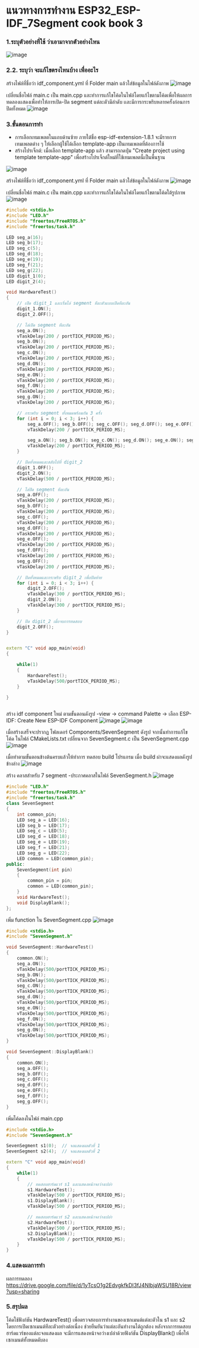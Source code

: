 
# แนวทางการทำงาน ESP32_ESP-IDF_7Segment cook book 3
### 1.ระบุตัวอย่างที่ใช้ ว่าเอามาจากตัวอย่างไหน
 ![image](https://github.com/user-attachments/assets/3fe42a91-f4c6-4e0b-acb1-eb19f0c37037)
### 2.2. ระบุว่า จะแก้ไขตรงไหนบ้าง เพื่ออะไร
สร้างไฟล์ที่ชื่อว่า idf_component.yml ที่ Folder main แล้วใส่ข้อมูลในไฟล์ดังภาพ
![image](https://github.com/user-attachments/assets/05013342-a471-46c7-a2fa-a183eb171edb)


เปลี่ยนชื่อไฟล์ main.c เป็น main.cpp และทำการแก้ไขโค้ดในไฟล์โดยแก้ไขตามโค้ดเพื่อให้ผลการทดลองเเสดงเพื่อทำให้การเปิด-ปิด segment
แต่ละตัวมีลำดับ เเละมีการกระพริบหลายครั้งก่อนการปิดทั้งหมด 
 ![image](https://github.com/user-attachments/assets/c35fad47-6c7b-4e80-9de2-e16688bca33f)


### 3.ขั้นตอนการทำ

- การเลือกเทมเพลตในแถบด้านซ้าย ภายใต้ชื่อ esp-idf-extension-1.8.1 จะมีรายการเทมเพลตต่าง ๆ ให้เลือกผู้ใช้ได้เลือก template-app เป็นเทมเพลตที่ต้องการใช้
- สร้างโปรเจ็กต์: เมื่อเลือก template-app แล้ว สามารถกดปุ่ม "Create project using template template-app" เพื่อสร้างโปรเจ็กต์ใหม่ที่ใช้เทมเพลตนี้เป็นพื้นฐาน

![image](https://github.com/user-attachments/assets/c95edcab-16bb-4b6c-9f01-cf066d655881)

สร้างไฟล์ที่ชื่อว่า idf_component.yml ที่ Folder main แล้วใส่ข้อมูลในไฟล์ดังภาพ
![image](https://github.com/user-attachments/assets/05013342-a471-46c7-a2fa-a183eb171edb)


เปลี่ยนชื่อไฟล์ main.c เป็น main.cpp และทำการแก้ไขโค้ดในไฟล์โดยแก้ไขตามโค้ดใต้รูปภาพ  
 ![image](https://github.com/user-attachments/assets/c35fad47-6c7b-4e80-9de2-e16688bca33f)


```cpp 
#include <stdio.h>
#include "LED.h"
#include "freertos/FreeRTOS.h"
#include "freertos/task.h"

LED seg_a(16);
LED seg_b(17);
LED seg_c(5);
LED seg_d(18);
LED seg_e(19);
LED seg_f(21);
LED seg_g(22);
LED digit_1(0);
LED digit_2(4);

void HardwareTest()
{
    // เปิด digit_1 และเริ่มไล่ segment ทีละตัวแบบเปิดทีละอัน
    digit_1.ON();
    digit_2.OFF();

    // ไล่เปิด segment ทีละอัน
    seg_a.ON();
    vTaskDelay(200 / portTICK_PERIOD_MS);
    seg_b.ON();
    vTaskDelay(200 / portTICK_PERIOD_MS);
    seg_c.ON();
    vTaskDelay(200 / portTICK_PERIOD_MS);
    seg_d.ON();
    vTaskDelay(200 / portTICK_PERIOD_MS);
    seg_e.ON();
    vTaskDelay(200 / portTICK_PERIOD_MS);
    seg_f.ON();
    vTaskDelay(200 / portTICK_PERIOD_MS);
    seg_g.ON();
    vTaskDelay(200 / portTICK_PERIOD_MS);

    // กระพริบ segment ทั้งหมดพร้อมกัน 3 ครั้ง
    for (int i = 0; i < 3; i++) {
        seg_a.OFF(); seg_b.OFF(); seg_c.OFF(); seg_d.OFF(); seg_e.OFF(); seg_f.OFF(); seg_g.OFF();
        vTaskDelay(200 / portTICK_PERIOD_MS);

        seg_a.ON(); seg_b.ON(); seg_c.ON(); seg_d.ON(); seg_e.ON(); seg_f.ON(); seg_g.ON();
        vTaskDelay(200 / portTICK_PERIOD_MS);
    }

    // ปิดทั้งหมดและสลับไปที่ digit_2
    digit_1.OFF();
    digit_2.ON();
    vTaskDelay(500 / portTICK_PERIOD_MS);

    // ไล่ปิด segment ทีละอัน
    seg_a.OFF();
    vTaskDelay(200 / portTICK_PERIOD_MS);
    seg_b.OFF();
    vTaskDelay(200 / portTICK_PERIOD_MS);
    seg_c.OFF();
    vTaskDelay(200 / portTICK_PERIOD_MS);
    seg_d.OFF();
    vTaskDelay(200 / portTICK_PERIOD_MS);
    seg_e.OFF();
    vTaskDelay(200 / portTICK_PERIOD_MS);
    seg_f.OFF();
    vTaskDelay(200 / portTICK_PERIOD_MS);
    seg_g.OFF();
    vTaskDelay(200 / portTICK_PERIOD_MS);

    // ปิดทั้งหมดและกระพริบ digit_2 เพื่อปิดท้าย
    for (int i = 0; i < 3; i++) {
        digit_2.OFF();
        vTaskDelay(300 / portTICK_PERIOD_MS);
        digit_2.ON();
        vTaskDelay(300 / portTICK_PERIOD_MS);
    }

    // ปิด digit_2 เมื่อจบการทดสอบ
    digit_2.OFF();
}


extern "C" void app_main(void)
{

    while(1)
    {
        HardwareTest();
        vTaskDelay(500/portTICK_PERIOD_MS);
    } 

}



```

สร้าง idf component ใหม่ ตามขั้นตอนดังรูป
-view -> command Palette -> เลือก ESP-IDF: Create New ESP-IDF Component 
 ![image](https://github.com/user-attachments/assets/bab69290-3da4-4cca-8a34-3be8b60ff822)
![image](https://github.com/user-attachments/assets/64870760-029f-4bd4-93d8-fb00e8e32dca)

เมื่อสร้างเสร็จจะปรากฏ โฟลเดอร์ Components/SevenSegment ดังรูป จากนั้นทำการแก้ไขโค้ด ในไฟล์ 
CMakeLists.txt เปลี่ยนจาก SevenSegment.c เป็น SevenSegment.cpp
 ![image](https://github.com/user-attachments/assets/b56909cd-54d7-43e1-bbed-3918d7d9d746)

เมื่อทำตามขั้นตอนข้างต้นครบแล้วให้ทำการ ทดสอบ build โปรแกรม เมื่อ build ผ่าจะแสดงผลดังรูปข้างล่าง
 ![image](https://github.com/user-attachments/assets/0b40f4e6-055b-498f-9bf1-18bbf16e7df8)

สร้าง คลาสสำหรับ 7 segment
-ประกาศคลาสในไฟล์ SevenSegment.h
 ![image](https://github.com/user-attachments/assets/337df3bb-f979-4f2b-8221-95d7f47eff13)

```cpp
#include "LED.h"
#include "freertos/FreeRTOS.h"
#include "freertos/task.h"
class SevenSegment
{
    int common_pin;
    LED seg_a = LED(16);
    LED seg_b = LED(17);
    LED seg_c = LED(5);
    LED seg_d = LED(18);
    LED seg_e = LED(19);
    LED seg_f = LED(21);
    LED seg_g = LED(22);
    LED common = LED(common_pin);
public:
    SevenSegment(int pin)
    {
        common_pin = pin;
        common = LED(common_pin);
    } 
    void HardwareTest();
    void DisplayBlank();
};

```
เพิ่ม function ใน SevenSegment.cpp
![image](https://github.com/user-attachments/assets/73d07258-5fce-40d6-9c19-6eb6f8114417)
``` cpp
#include <stdio.h>
#include "SevenSegment.h"

void SevenSegment::HardwareTest()
{
    common.ON();
    seg_a.ON();
    vTaskDelay(500/portTICK_PERIOD_MS);
    seg_b.ON();
    vTaskDelay(500/portTICK_PERIOD_MS);
    seg_c.ON();
    vTaskDelay(500/portTICK_PERIOD_MS);
    seg_d.ON();
    vTaskDelay(500/portTICK_PERIOD_MS);
    seg_e.ON();
    vTaskDelay(500/portTICK_PERIOD_MS);
    seg_f.ON();
    vTaskDelay(500/portTICK_PERIOD_MS);
    seg_g.ON();
    vTaskDelay(500/portTICK_PERIOD_MS);
}

void SevenSegment::DisplayBlank()
{
    common.ON();
    seg_a.OFF();
    seg_b.OFF();
    seg_c.OFF();
    seg_d.OFF();
    seg_e.OFF();
    seg_f.OFF();
    seg_g.OFF();
}
```


เพิ่มโค้ดลงในไฟล์ main.cpp 

``` cpp
#include <stdio.h>
#include "SevenSegment.h"

SevenSegment s1(0);  // จอแสดงผลตัวที่ 1
SevenSegment s2(4);  // จอแสดงผลตัวที่ 2

extern "C" void app_main(void)
{
    while(1)   
    {
        // ทดสอบฮาร์ดแวร์ s1 และแสดงหน้าจอว่างเปล่า
        s1.HardwareTest();
        vTaskDelay(500 / portTICK_PERIOD_MS);
        s1.DisplayBlank();
        vTaskDelay(500 / portTICK_PERIOD_MS);

        // ทดสอบฮาร์ดแวร์ s2 และแสดงหน้าจอว่างเปล่า
        s2.HardwareTest();
        vTaskDelay(500 / portTICK_PERIOD_MS);
        s2.DisplayBlank();
        vTaskDelay(500 / portTICK_PERIOD_MS);
    } 
}
```

### 4.แสดงผลการทำ
ผลการทดลอง 
https://drive.google.com/file/d/1yTcsO1g2EdvgkfkDI3fJ4NlbjaWSU18R/view?usp=sharing

### 5.สรุปผล
โค้ดใช้ฟังก์ชัน HardwareTest() เพื่อตรวจสอบการทำงานของเซกเมนต์แต่ละตัวใน s1 และ s2 โดยการเปิดเซกเมนต์ทีละตัวอย่างต่อเนื่อง ช่วยยืนยันว่าแต่ละอันทำงานได้ถูกต้อง
หลังจากการทดสอบฮาร์ดแวร์ของแต่ละจอแสดงผล จะมีการแสดงหน้าจอว่างเปล่าด้วยฟังก์ชัน DisplayBlank() เพื่อให้เซกเมนต์ทั้งหมดดับลง



